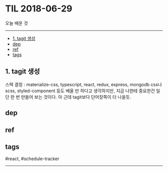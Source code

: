 # TIL 2018-06-29

오늘 배운 것

--------------------------


- [1. tagit 생성](#1-tagit-생성)
- [dep](#dep)
- [ref](#ref)
- [tags](#tags)
## 1. tagit 생성

스택 결정 : materialize-css, typescript, react, redux, express, mongodb
css나 scss, styled-component 등도 배울 만 하다고 생각하지만, 지금 나한테 중요한건 일단 한 번 만들어 보는 것이다.
아 근데 tagit보다 단어장쪽이 더 나을듯.



## dep

## ref

## tags
  #react, #schedule-tracker



--------------------------


 